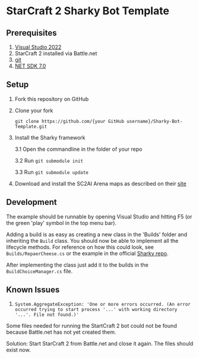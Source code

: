 # StarCraft 2 Sharky Bot Template

## Prerequisites

1. [Visual Studio 2022](https://visualstudio.microsoft.com/de/downloads/)
2. StarCraft 2 installed via Battle.net
3. [git](https://git-scm.com/downloads)
4. [NET SDK 7.0](https://dotnet.microsoft.com/en-us/download/dotnet/7.0)

## Setup

1. Fork this repository on GitHub
 
2. Clone your fork
	
	`git clone https://github.com/{your GitHub username}/Sharky-Bot-Template.git`

3. Install the Sharky framework

	3.1 Open the commandline in the folder of your repo

	3.2 Run `git submodule init`
	 
	3.3 Run `git submodule update`

4. Download and install the SC2AI Arena maps as described on their [site](https://sc2ai.net/wiki/maps/)


## Development

The example should be runnable by opening Visual Studio and hitting F5 (or the green 'play' symbol in the top menu bar).

Adding a build is as easy as creating a new class in the 'Builds' folder and inheriting the `Build` class. You should now be able to implement all the lifecycle methods. For reference on how this could look, see `Builds/RepaerCheese.cs` or the example in the official [Sharky repo](https://github.com/sharknice/Sharky).

After implementing the class just add it to the builds in the `BuildChoiceManager.cs` file.


## Known Issues

1. `System.AggregateException: 'One or more errors occurred. (An error occurred trying to start process '...' with working directory '...'. File not found.)'`

Some files needed for running the StartCraft 2 bot could not be found because Battle.net has not yet created them.

Solution: Start StarCraft 2 from Battle.net and close it again. The files should exist now.
